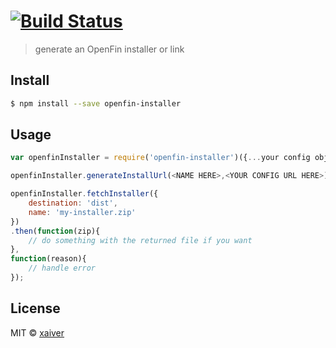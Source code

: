 # [![Build Status][travis-image]][travis-url]

> generate an OpenFin installer or link




## Install

```sh
$ npm install --save openfin-installer
```


## Usage

```js
var openfinInstaller = require('openfin-installer')({...your config obj...});

openfinInstaller.generateInstallUrl(<NAME HERE>,<YOUR CONFIG URL HERE>);

openfinInstaller.fetchInstaller({
	destination: 'dist',
	name: 'my-installer.zip'
})
.then(function(zip){
	// do something with the returned file if you want
},
function(reason){
	// handle error
});

```


## License

MIT © [xaiver]()


[travis-url]: https://travis-ci.org/openfin/openfin-installer.svg
[travis-image]: https://api.travis-ci.org/openfin/openfin-installer.svg?branch=master

